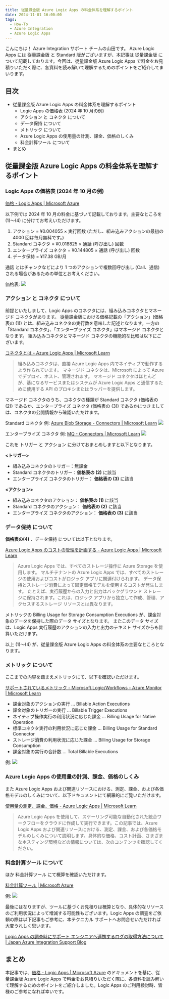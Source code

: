 ```yaml
---
title: 従量課金版 Azure Logic Apps の料金体系を理解するポイント
date: 2024-11-01 16:00:00
tags:
  - How-To
  - Azure Integration
  - Azure Logic Apps 
---
```


こんにちは！ Azure Integration サポート チームの山田です。
Azure Logic Apps には 従量課金版 と Standard 版がございますが、本記事は 従量課金版 について記載しております。今回は、従量課金版 Azure Logic Apps で料金をお見積りいただく際に、各資料を読み解いて理解するためのポイントをご紹介してまいります。

<!-- more -->

## 目次
- 従量課金版 Azure Logic Apps の料金体系を理解するポイント
    - Logic Apps の価格表 (2024 年 10 月の例) 
    - アクション と コネクタ について
    - データ保持 について
    - メトリック について
    - Azure Logic Apps の使用量の計測、課金、価格のしくみ
    - 料金計算ツール について
- まとめ

## 従量課金版 Azure Logic Apps の料金体系を理解するポイント

### Logic Apps の価格表 (2024 年 10 月の例) 

[価格 - Logic Apps | Microsoft Azure](https://azure.microsoft.com/ja-jp/pricing/details/logic-apps/)

以下例では 2024 年 10 月の料金に基づいて記載しております。主要なところを (1)～(4) に分けてお考えいただけます。

1. アクション = ¥0.004055 × 実行回数 (ただし、組み込みアクションの最初の 4000 回は毎月無料です。)
2. Standard コネクタ = ¥0.018825 × 通話 (呼び出し) 回数
3. エンタープライズ コネクタ = ¥0.144805 × 通話 (呼び出し) 回数
4. データ保持 = ¥17.38 GB/月

通話 とはチャンクなどにより 1 つのアクションで複数回呼び出し (Call、通信) される場合があるための単位とお考えください。

価格表: 
![](./LogicApps-ConsumptionPricing/LogicApps-ConsumptionPricing-1.png)

### アクション と コネクタ について

前提といたしまして、Logic Apps のコネクタには、組み込みコネクタとマネージド コネクタがあります。
従量課金版における価格記載の「アクション」(価格表の (1)) とは、組み込みコネクタの実行数を意味した記述となります。一方の「Standard コネクタ」、「エンタープライズ コネクタ」はマネージド コネクタとなります。
組み込みコネクタとマネージド コネクタの機能的な比較は以下にございます。

[コネクタとは - Azure Logic Apps | Microsoft Learn](https://learn.microsoft.com/ja-jp/azure/connectors/introduction#built-in-connectors-versus-managed-connectors)

> 組み込みコネクタは、直接 Azure Logic Apps 内でネイティブで動作するよう作られています。
> マネージド コネクタは、Microsoft によって Azure でデプロイ、ホスト、管理されます。
> マネージド コネクタはほとんどが、基になるサービスまたはシステムが Azure Logic Apps と通信するために使用する API のプロキシまたはラッパーを提供します。

マネージド コネクタのうち、コネクタの種類が Standard コネクタ (価格表の (2)) であるか、エンタープライズ コネクタ (価格表の (3)) であるかにつきましては、コネクタの公開情報から確認いただけます。

Standard コネクタ 例: [Azure Blob Storage - Connectors | Microsoft Learn](https://learn.microsoft.com/ja-jp/connectors/azureblob/)
![](./LogicApps-ConsumptionPricing/LogicApps-ConsumptionPricing-2.png)

エンタープライズ コネクタ 例: [MQ - Connectors | Microsoft Learn](https://learn.microsoft.com/ja-jp/connectors/mq/)
![](./LogicApps-ConsumptionPricing/LogicApps-ConsumptionPricing-3.png)

これを トリガー と アクション に分けておまとめしますと以下となります。

**<トリガー>**
- 組み込みコネクタのトリガー：無課金
- Standard コネクタのトリガー：**価格表の (2)** に該当
- エンタープライズ コネクタのトリガー： **価格表の (3)** に該当

**<アクション>**
- 組み込みコネクタのアクション： **価格表の (1)** に該当
- Standard コネクタのアクション： **価格表の (2)** に該当
- エンタープライズ コネクタのアクション： **価格表の (3)** に該当


### データ保持 について

**価格表の(4)** 、データ保持 については以下となります。

[Azure Logic Apps のコストの管理を計画する - Azure Logic Apps | Microsoft Learn](https://learn.microsoft.com/ja-jp/azure/logic-apps/plan-manage-costs#storage-operations-and-costs)

>Azure Logic Apps では、すべてのストレージ操作に Azure Storage を使用します。 マルチテナントの Azure Logic Apps では、すべてのストレージの使用およびコストがロジック アプリに関連付けられます。 データ保持とストレージ消費によって固定価格モデルを使用するコストが発生します。 たとえば、実行履歴からの入力と出力はバックグラウンド ストレージに保持されます。これは、ロジック アプリから独立して作成、管理、アクセスするストレージ リソースとは異なります。

メトリックの Billing Usage for Storage Consumption Executions が、課金対象のデータを保持した際のデータ サイズとなります。
またこのデータ サイズは、Logic Apps 実行履歴のアクションの入力と出力のテキスト サイズからも計算いただけます。

以上 (1)～(4) が、従量課金版 Azure Logic Apps の料金体系の主要なところとなります。


### メトリック について

ここまでの内容を踏まえメトリックにて、以下を確認いただけます。

[サポートされているメトリック - Microsoft.Logic/Workflows - Azure Monitor | Microsoft Learn](https://learn.microsoft.com/ja-jp/azure/azure-monitor/reference/supported-metrics/microsoft-logic-workflows-metrics)

- 課金対象のアクションの実行 ... Billable Action Executions
- 課金対象のトリガーの実行 ... Billable Trigger Executions
- ネイティブ操作実行の利用状況に応じた課金 ... Billing Usage for Native Operation
- 標準コネクタ実行の利用状況に応じた課金 ... Billing Usage for Standard Connector
- ストレージ消費の利用状況に応じた課金 ... Billing Usage for Storage Consumption
- 課金対象の実行の合計数 ... Total Billable Executions

例:
![](./LogicApps-ConsumptionPricing/LogicApps-ConsumptionPricing-4.png)


### Azure Logic Apps の使用量の計測、課金、価格のしくみ

また Azure Logic Apps および関連リソースにおける、測定、課金、および各価格モデルのしくみについて、以下ドキュメントにて網羅的にご覧いただけます。

[使用量の測定、課金、価格 - Azure Logic Apps | Microsoft Learn](https://learn.microsoft.com/ja-jp/azure/logic-apps/logic-apps-pricing)

> Azure Logic Apps を使用して、スケーリング可能な自動化された統合ワークフローをクラウドに作成して実行できます。この記事では、Azure Logic Apps および関連リソースにおける、測定、課金、および各価格モデルのしくみについて説明します。具体的な価格、コスト計画、さまざまなホスティング環境などの情報については、次のコンテンツを確認してください。

### 料金計算ツール について

ほか 料金計算ツール にて概算を確認いただけます。

[料金計算ツール | Microsoft Azure](https://azure.microsoft.com/ja-jp/pricing/calculator/?service=logic-apps)

例:
![](./LogicApps-ConsumptionPricing/LogicApps-ConsumptionPricing-5.png)

最後にはなりますが、ツールに基づくお見積りは概算となり、具体的なリソースのご利用状況によって増減する可能性もございます。Logic Apps の調査をご依頼の際は以下記事もご参考に、本テクニカル サポートへお問合せいただければ大変うれしく思います。

[Logic Apps の調査時にサポート エンジニアへ連携するログの取得方法について | Japan Azure Integration Support Blog](https://jpazinteg.github.io/blog/LogicApps/TroubleLogCollection/)


## まとめ

本記事では、[価格 - Logic Apps | Microsoft Azure](https://azure.microsoft.com/ja-jp/pricing/details/logic-apps/) のドキュメントを基に、従量課金版 Azure Logic Apps で料金をお見積りいただく際に、各資料を読み解いて理解するためのポイントをご紹介しました。Logic Apps のご利用検討時、皆様のご参考になれば幸いです。

